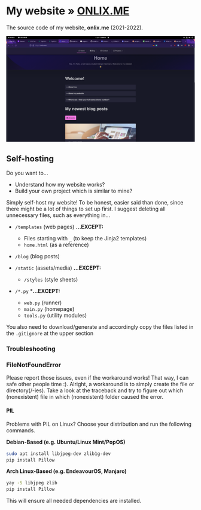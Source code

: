 # My website » [ONLIX.ME](https://onlix.me)
The source code of my website, **onlix.me** (2021-2022).

![Screenshot](docs/assets/website.png)

## Self-hosting
Do you want to...
- Understand how my website works?
- Build your own project which is similar to mine?

Simply self-host my website! To be honest, easier said than done, since there might be a lot of things to set up first. I suggest deleting all unnecessary files, such as everything in...

- `/templates` (web pages) **...EXCEPT:**
    - Files starting with `_` (to keep the Jinja2 templates)
    - `home.html` (as a reference)

- `/blog` (blog posts)

- `/static` (assets/media) **...EXCEPT:**
    - `/styles` (style sheets)

- `/*.py` ***...EXCEPT:**
    - `web.py` (runner)
    - `main.py` (homepage)
    - `tools.py` (utility modules)

You also need to download/generate and accordingly copy the files listed in the `.gitignore` at the upper section

### Troubleshooting
### FileNotFoundError
Please report those issues, even if the workaround works! That way, I can safe other people time :).
Alright, a workaround is to simply create the file or directory(/-ies). Take a look at the traceback and try to figure out which (nonexistent) file in which (nonexistent) folder caused the error.

#### PIL
Problems with PIL on Linux? Choose your distribution and run the following commands.

**Debian-Based (e.g. Ubuntu/Linux Mint/PopOS)**
```sh
sudo apt install libjpeg-dev zlib1g-dev
pip install Pillow
```
**Arch Linux-Based (e.g. EndeavourOS, Manjaro)**
```sh
yay -S libjpeg zlib
pip install Pillow
```

This will ensure all needed dependencies are installed.
